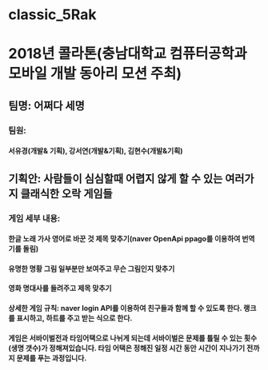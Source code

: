 # classic_5Rak
# 2018년 콜라톤(충남대학교 컴퓨터공학과 모바일 개발 동아리 모션 주최)
## 팀명: 어쩌다 세명
### 팀원:
#### 서유경(개발& 기획), 강서연(개발&기획), 김현수(개발&기획)

## 기획안: 사람들이 심심할때 어렵지 않게 할 수 있는 여러가지 클래식한 오락 게임들
### 게임 세부 내용: 
#### 한글 노래 가사 영어로 바꾼 것 제목 맞추기(naver OpenApi ppago를 이용하여 번역기를 돌림)
#### 유명한 명황 그림 일부분만 보여주고 무슨 그림인지 맞추기
#### 영화 명대사를 들려주고 제목 맞추기

#### 상세한 게임 규칙: naver login API를 이용하여 친구들과 함께 할 수 있도록 한다. 랭크를 표시하고, 하트를 주고 받는 식으로 한다. 
#### 게임은 서바이벌전과 타임어택으로 나뉘게 되는데 서바이벌은 문제를 틀릴 수 있는 횟수(생명 갯수)가 정해져있습니다. 타임 어택은 정해진 일정 시간 동안 시간이 지나가기 전까지 문제를 푸는 과정입니다.

